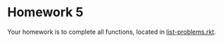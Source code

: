# Homework 5

Your homework is to complete all functions, located in [list-problems.rkt](../list-problems.rkt).
